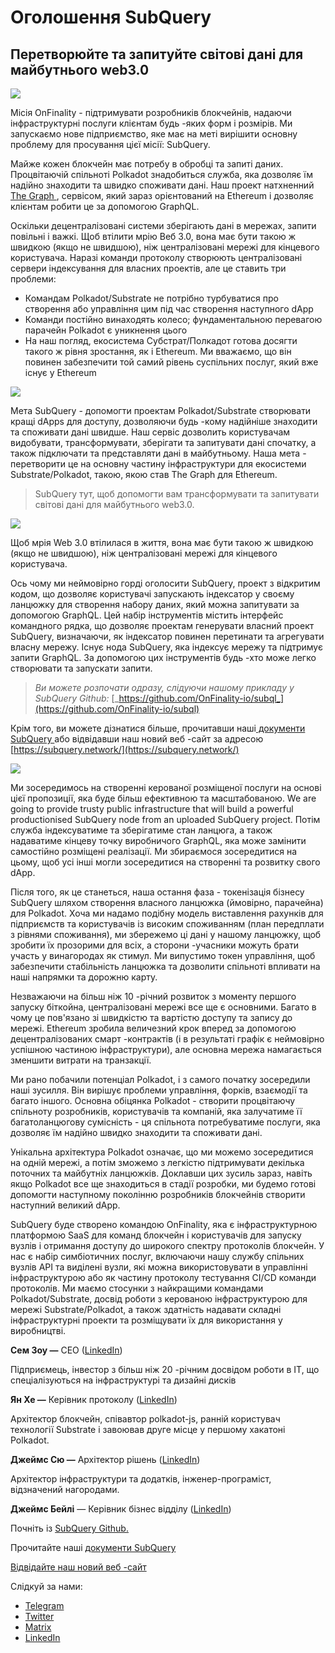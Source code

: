 # Оголошення SubQuery

## Перетворюйте та запитуйте світoвi дані  для майбутнього web3.0

![](https://miro.medium.com/max/1400/1*J5u22qNxndcuCrFJ1mfGqg.png)

Місія OnFinality - підтримувати розробників блокчейнів, надаючи інфраструктурні послуги клієнтам будь -яких форм і розмірів. Ми запускаємо нове підприємство, яке має на меті вирішити основну проблему для просування цієї місії: SubQuery.

Майже кожен блокчейн має потребу в обробці та запиті даних. Процвітаючій спільноті Polkadot знадобиться служба, яка дозволяє їм надійно знаходити та швидко споживати дані. Наш проект натхненний[ The Graph ](https://thegraph.com/), сервісом, який зараз орієнтований на Ethereum і дозволяє клієнтам робити це за допомогою GraphQL.

Оскільки децентралізовані системи зберігають дані в мережах, запити повільні і важкі. Щоб втілити мрію Веб 3.0, вона має бути такою ж швидкою (якщо не швидшою), ніж централізовані мережі для кінцевого користувача. Наразі команди протоколу створюють централізовані сервери індексування для власних проектів, але це ставить три проблеми:

-   Командам Polkadot/Substrate не потрібно турбуватися про створення або управління цим під час створення наступного dApp
-   Команди постійно винаходять колесо; фундаментальною перевагою парачейн Polkadot є уникнення цього
-   На наш погляд, екосистема Субстрат/Полкадот готова досягти такого ж рівня зростання, як і Ethereum. Ми вважаємо, що він повинен забезпечити той самий рівень суспільних послуг, який вже існує у Ethereum

![](https://miro.medium.com/max/1400/1*l4b4BXWkczVDaHyv30lLQQ.png)

Мета SubQuery - допомогти проектам Polkadot/Substrate створювати кращі dApps для доступу, дозволяючи будь -кому надійніше знаходити та споживати дані швидше. Наш сервіс дозволить користувачам видобувати, трансформувати, зберігати та запитувати дані спочатку, а також підключати та представляти дані в майбутньому. Наша мета - перетворити це на основну частину інфраструктури для екосистеми Substrate/Polkadot, такою, якою став The Graph для Ethereum.

> SubQuery тут, щоб допомогти вам трансформувати та запитувати світовi дані для майбутнього web3.0.

![](https://miro.medium.com/max/1000/1*IHstJG-hBwQzicLdWkGR5w.png)

Щоб мрія Web 3.0 втілилася в життя, вона має бути такою ж швидкою (якщо не швидшою), ніж централізовані мережі для кінцевого користувача.

Ось чому ми неймовірно горді оголосити SubQuery, проект з відкритим кодом, що дозволяє користувачі запускають індексатор у своєму ланцюжку для створення набору даних, який можна запитувати за допомогою GraphQL. Цей набір інструментів містить інтерфейс командного рядка, що дозволяє проектам генерувати власний проект SubQuery, визначаючи, як індексатор повинен перетинати та агрегувати власну мережу. Існує нода SubQuery, яка індексує мережу та підтримує запити GraphQL. За допомогою цих інструментів будь -хто може легко створювати та запускати запити.

> _Ви можете розпочати одразу, слідуючи нашому прикладу у SubQuery Github:_ [_https://github.com/OnFinality-io/subql_](https://github.com/OnFinality-io/subql)

Крім того, ви можете дізнатися більше, прочитавши наші[ документи SubQuery ](https://doc.subquery.network/) або відвідавши наш новий веб -сайт за адресою [https://subquery.network/](https://subquery.network/)

![](https://miro.medium.com/max/1000/1*3oA1Hvns1vrImTsmowO_Jw.png)

Ми зосередимось на створенні керованої розміщеної послуги на основі цієї пропозиції, яка буде більш ефективною та масштабованою. We are going to provide trusty public infrastructure that will build a powerful productionised SubQuery node from an uploaded SubQuery project. Потім служба індексуватиме та зберігатиме стан ланцюга, а також надаватиме кінцеву точку виробничого GraphQL, яка може замінити самостійно розміщені реалізації. Ми збираємося зосередитися на цьому, щоб усі інші могли зосередитися на створенні та розвитку свого dApp.

Після того, як це станеться, наша остання фаза - токенізація бізнесу SubQuery шляхом створення власного ланцюжка (ймовірно, парачейна) для Polkadot. Хоча ми надамо подібну модель виставлення рахунків для підприємств та користувачів із високим споживанням (план передплати з рівнями споживання), ми збережемо ці дані у нашому ланцюжку, щоб зробити їх прозорими для всіх, а сторони -учасники можуть брати участь у винагородах як стимул. Ми випустимо токен управління, щоб забезпечити стабільність ланцюжка та дозволити спільноті впливати на наші напрямки та дорожню карту.

Незважаючи на більш ніж 10 -річний розвиток з моменту першого запуску біткойна, централізовані мережі все ще є основними. Багато в чому це пов'язано зі швидкістю та вартістю доступу та запису до мережі. Ethereum зробила величезний крок вперед за допомогою децентралізованих смарт -контрактів (і в результаті графік є неймовірно успішною частиною інфраструктури), але основна мережа намагається зменшити витрати на транзакції.

Ми рано побачили потенціал Polkadot, і з самого початку зосередили наші зусилля. Він вирішує проблеми управління, форкiв, взаємодії та багато іншого. Основна обiцянка Polkadot - створити процвітаючу спільноту розробників, користувачів та компаній, яка залучатиме її багатоланцюгову сумісність - ця спільнота потребуватиме послуги, яка дозволяє їм надійно швидко знаходити та споживати дані.

Унікальна архітектура Polkadot означає, що ми можемо зосередитися на одній мережі, а потім зможемо з легкістю підтримувати декілька поточних та майбутніх ланцюжків. Доклавши цих зусиль зараз, навіть якщо Polkadot все ще знаходиться в стадії розробки, ми будемо готові допомогти наступному поколінню розробників блокчейнів створити наступний великий dApp.

SubQuery буде створено командою OnFinality, яка є інфраструктурною платформою SaaS для команд блокчейн і користувачів для запуску вузлів і отримання доступу до широкого спектру протоколів блокчейн. У нас є набір симбіотичних послуг, включаючи нашу службу спільних вузлів API та виділені вузли, які можна використовувати в управлінні інфраструктурою або як частину протоколу тестування CI/CD команди протоколів. Ми маємо стосунки з найкращими командами Polkadot/Substrate, досвід роботи з керованою інфраструктурою для мережі Substrate/Polkadot, а також здатність надавати складні інфраструктурні проекти та розміщувати їх для використання у виробництві.

**Сем Зоу —** CEO ([LinkedIn](https://www.linkedin.com/in/sam-zou-5b8169a/))

Підприємець, інвестор з більш ніж 20 -річним досвідом роботи в ІТ, що спеціалізуються на інфраструктурі та дизайні дискiв

**Ян Хе —** Керівник протоколу ([LinkedIn](https://www.linkedin.com/in/yin-he-7a266345/))

Архітектор блокчейн, співавтор polkadot-js, ранній користувач технології Substrate і завоював друге місце у першому хакатоні Polkadot.

**Джеймс Сю —** Архітектор рішень ([LinkedIn](https://www.linkedin.com/in/zhexu/))

Архітектор інфраструктури та додатків, інженер-програміст, відзначений нагородами.

**Джеймс Бейлі** — Керівник бізнес відділу ([LinkedIn](https://www.linkedin.com/in/james-bayly/))

Почніть із [SubQuery Github. ](https://github.com/OnFinality-io/subql)

Прочитайте наші [ документи SubQuery ](https://doc.subquery.network/)

[Відвідайте наш новий веб -сайт](https://subquery.network/)

Слідкуй за нами:

-   [Telegram](https://t.me/subquerynetwork)
-   [Twitter](https://twitter.com/subquerynetwork)
-   [Matrix](https://matrix.to/#/%23subquery:matrix.org)
-   [LinkedIn](https://www.linkedin.com/company/subquery)
